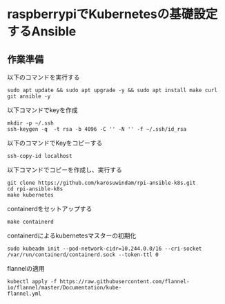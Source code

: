 # raspberrypiでKubernetesの基礎設定するAnsible

## 作業準備
以下のコマンドを実行する
```
sudo apt update && sudo apt upgrade -y && sudo apt install make curl git ansible -y
```

以下コマンドでkeyを作成
```
mkdir -p ~/.ssh
ssh-keygen -q  -t rsa -b 4096 -C '' -N '' -f ~/.ssh/id_rsa
```

以下のコマンドでKeyをコピーする
```
ssh-copy-id localhost
```

以下コマンドでコピーを作成し、実行する
```
git clone https://github.com/karosuwindam/rpi-ansible-k8s.git
cd rpi-ansible-k8s
make kubernetes
```

containerdをセットアップする
```
make containerd
```


containerdによるkubernetesマスターの初期化
```
sudo kubeadm init --pod-network-cidr=10.244.0.0/16 --cri-socket /var/run/containerd/containerd.sock --token-ttl 0
```

flannelの適用
```
kubectl apply -f https://raw.githubusercontent.com/flannel-io/flannel/master/Documentation/kube-
flannel.yml
```